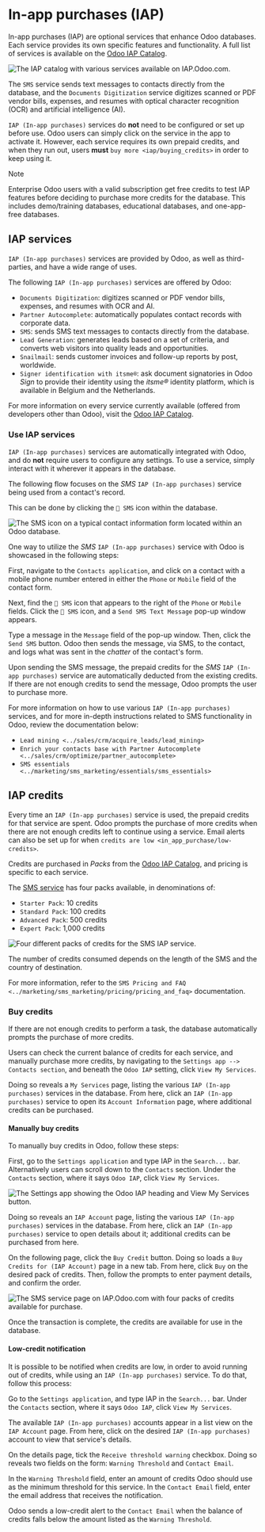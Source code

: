 # In-app purchases (IAP)

In-app purchases (IAP) are optional services that enhance Odoo
databases. Each service provides its own specific features and
functionality. A full list of services is available on the [Odoo IAP
Catalog](https://iap.odoo.com/iap/all-in-app-services).

<img src="in_app_purchase/iap.png" class="align-center"
alt="The IAP catalog with various services available on IAP.Odoo.com." />

<div class="example">

The `SMS` service sends text messages to contacts directly from the
database, and the `Documents Digitization` service digitizes scanned or
PDF vendor bills, expenses, and resumes with optical character
recognition (OCR) and artificial intelligence (AI).

</div>

`IAP (In-app purchases)` services do **not** need to be configured or
set up before use. Odoo users can simply click on the service in the app
to activate it. However, each service requires its own prepaid credits,
and when they run out, users **must** `buy more <iap/buying_credits>` in
order to keep using it.

> [!NOTE]
> Enterprise Odoo users with a valid subscription get free credits to
> test IAP features before deciding to purchase more credits for the
> database. This includes demo/training databases, educational
> databases, and one-app-free databases.

## IAP services

`IAP (In-app purchases)` services are provided by Odoo, as well as
third-parties, and have a wide range of uses.

The following `IAP (In-app purchases)` services are offered by Odoo:

- `Documents Digitization`: digitizes scanned or PDF vendor bills,
  expenses, and resumes with OCR and AI.
- `Partner Autocomplete`: automatically populates contact records with
  corporate data.
- `SMS`: sends SMS text messages to contacts directly from the database.
- `Lead Generation`: generates leads based on a set of criteria, and
  converts web visitors into quality leads and opportunities.
- `Snailmail`: sends customer invoices and follow-up reports by post,
  worldwide.
- `Signer identification with itsme®️`: ask document signatories in Odoo
  *Sign* to provide their identity using the *itsme®* identity platform,
  which is available in Belgium and the Netherlands.

For more information on every service currently available (offered from
developers other than Odoo), visit the [Odoo IAP
Catalog](https://iap.odoo.com/iap/all-in-app-services).

### Use IAP services

`IAP (In-app purchases)` services are automatically integrated with
Odoo, and do **not** require users to configure any settings. To use a
service, simply interact with it wherever it appears in the database.

<div class="example">

The following flow focuses on the *SMS* `IAP (In-app purchases)` service
being used from a contact's record.

This can be done by clicking the `📱 SMS` icon within the database.

<img src="in_app_purchase/sms-icon.png" class="align-center"
alt="The SMS icon on a typical contact information form located within an Odoo database." />

One way to utilize the *SMS* `IAP (In-app purchases)` service with Odoo
is showcased in the following steps:

First, navigate to the `Contacts application`, and click on a contact
with a mobile phone number entered in either the `Phone` or `Mobile`
field of the contact form.

Next, find the `📱 SMS` icon that appears to the right of the `Phone` or
`Mobile` fields. Click the `📱 SMS` icon, and a `Send SMS Text
Message` pop-up window appears.

Type a message in the `Message` field of the pop-up window. Then, click
the `Send SMS` button. Odoo then sends the message, via SMS, to the
contact, and logs what was sent in the *chatter* of the contact's form.

Upon sending the SMS message, the prepaid credits for the *SMS*
`IAP (In-app purchases)` service are automatically deducted from the
existing credits. If there are not enough credits to send the message,
Odoo prompts the user to purchase more.

</div>

<div class="seealso">

For more information on how to use various `IAP (In-app purchases)`
services, and for more in-depth instructions related to SMS
functionality in Odoo, review the documentation below:

- `Lead mining <../sales/crm/acquire_leads/lead_mining>`
- `Enrich your contacts base with Partner Autocomplete
  <../sales/crm/optimize/partner_autocomplete>`
- `SMS essentials <../marketing/sms_marketing/essentials/sms_essentials>`

</div>

## IAP credits

Every time an `IAP (In-app purchases)` service is used, the prepaid
credits for that service are spent. Odoo prompts the purchase of more
credits when there are not enough credits left to continue using a
service. Email alerts can also be set up for when
`credits are low <in_app_purchase/low-credits>`.

Credits are purchased in *Packs* from the [Odoo IAP
Catalog](https://iap.odoo.com/iap/all-in-app-services), and pricing is
specific to each service.

<div class="example">

The [SMS service](https://iap.odoo.com/iap/in-app-services/1) has four
packs available, in denominations of:

- `Starter Pack`: 10 credits
- `Standard Pack`: 100 credits
- `Advanced Pack`: 500 credits
- `Expert Pack`: 1,000 credits

<img src="in_app_purchase/packs.png" class="align-center"
alt="Four different packs of credits for the SMS IAP service." />

The number of credits consumed depends on the length of the SMS and the
country of destination.

For more information, refer to the `SMS Pricing and FAQ
<../marketing/sms_marketing/pricing/pricing_and_faq>` documentation.

</div>

### Buy credits

If there are not enough credits to perform a task, the database
automatically prompts the purchase of more credits.

Users can check the current balance of credits for each service, and
manually purchase more credits, by navigating to the
`Settings app --> Contacts section`, and beneath the `Odoo IAP` setting,
click `View My Services`.

Doing so reveals a `My Services` page, listing the various
`IAP (In-app purchases)` services in the database. From here, click an
`IAP (In-app purchases)` service to open its `Account Information` page,
where additional credits can be purchased.

#### Manually buy credits

To manually buy credits in Odoo, follow these steps:

First, go to the `Settings application` and type
<span class="title-ref">IAP</span> in the `Search...` bar. Alternatively
users can scroll down to the `Contacts` section. Under the `Contacts`
section, where it says `Odoo IAP`, click `View My
Services`.

<img src="in_app_purchase/view-services.png" class="align-center"
alt="The Settings app showing the Odoo IAP heading and View My Services button." />

Doing so reveals an `IAP Account` page, listing the various
`IAP (In-app purchases)` services in the database. From here, click an
`IAP (In-app purchases)` service to open details about it; additional
credits can be purchased from here.

On the following page, click the `Buy Credit` button. Doing so loads a
`Buy
Credits for (IAP Account)` page in a new tab. From here, click `Buy` on
the desired pack of credits. Then, follow the prompts to enter payment
details, and confirm the order.

<img src="in_app_purchase/buy-pack.png" class="align-center"
alt="The SMS service page on IAP.Odoo.com with four packs of credits available for purchase." />

Once the transaction is complete, the credits are available for use in
the database.

#### Low-credit notification

It is possible to be notified when credits are low, in order to avoid
running out of credits, while using an `IAP (In-app purchases)` service.
To do that, follow this process:

Go to the `Settings application`, and type
<span class="title-ref">IAP</span> in the `Search...` bar. Under the
`Contacts` section, where it says `Odoo IAP`, click `View My
Services`.

The available `IAP (In-app purchases)` accounts appear in a list view on
the `IAP Account` page. From here, click on the desired
`IAP (In-app purchases)` account to view that service's details.

On the details page, tick the `Receive threshold warning` checkbox.
Doing so reveals two fields on the form: `Warning Threshold` and
`Contact Email`.

In the `Warning Threshold` field, enter an amount of credits Odoo should
use as the minimum threshold for this service. In the `Contact Email`
field, enter the email address that receives the notification.

Odoo sends a low-credit alert to the `Contact Email` when the balance of
credits falls below the amount listed as the `Warning Threshold`.
